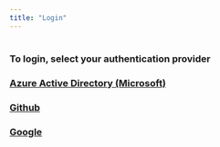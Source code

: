 ```yaml
---
title: "Login"
---
```


# 

#

### To login, select your authentication provider

####

### [Azure Active Directory (Microsoft)]("/.auth/login/AAD")


### [Github]("/.auth/login/github")

### [Google]("/.auth/login/google")
